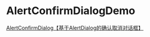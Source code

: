 # AlertConfirmDialogDemo
[AlertConfirmDialog【基于AlertDialog的确认取消对话框】](http://www.cnblogs.com/whycxb/p/7635229.html)
